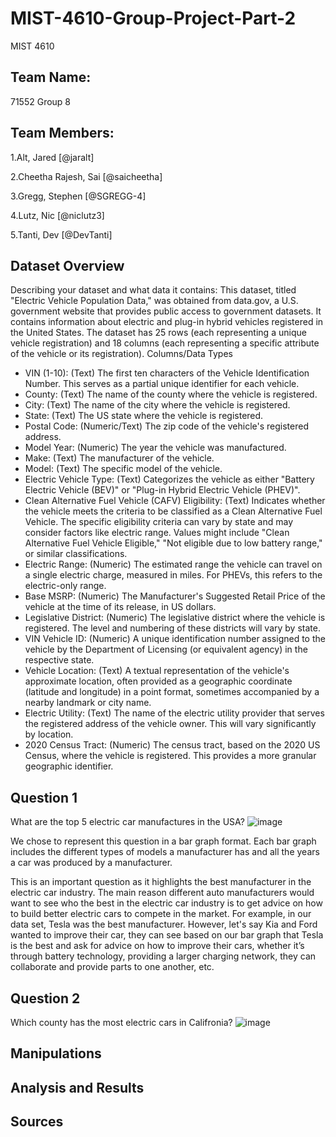 # MIST-4610-Group-Project-Part-2
MIST 4610

## Team Name: 
71552 Group 8

## Team Members:
1.Alt, Jared [@jaralt]

2.Cheetha Rajesh, Sai [@saicheetha]

3.Gregg, Stephen [@SGREGG-4]

4.Lutz, Nic [@niclutz3]

5.Tanti, Dev [@DevTanti]

## Dataset Overview

Describing your dataset and what data it contains:
This dataset, titled "Electric Vehicle Population Data," was obtained from data.gov, a U.S.
government website that provides public access to government datasets. It contains information
about electric and plug-in hybrid vehicles registered in the United States. The dataset has 25
rows (each representing a unique vehicle registration) and 18 columns (each representing a
specific attribute of the vehicle or its registration).
Columns/Data Types
- VIN (1-10): (Text) The first ten characters of the Vehicle Identification Number. This
serves as a partial unique identifier for each vehicle.
- County: (Text) The name of the county where the vehicle is registered.
- City: (Text) The name of the city where the vehicle is registered.
- State: (Text) The US state where the vehicle is registered.
- Postal Code: (Numeric/Text) The zip code of the vehicle's registered address.
- Model Year: (Numeric) The year the vehicle was manufactured.
- Make: (Text) The manufacturer of the vehicle.
- Model: (Text) The specific model of the vehicle.
- Electric Vehicle Type: (Text) Categorizes the vehicle as either "Battery Electric Vehicle
(BEV)" or "Plug-in Hybrid Electric Vehicle (PHEV)".
- Clean Alternative Fuel Vehicle (CAFV) Eligibility: (Text) Indicates whether the vehicle
meets the criteria to be classified as a Clean Alternative Fuel Vehicle. The specific
eligibility criteria can vary by state and may consider factors like electric range. Values
might include "Clean Alternative Fuel Vehicle Eligible," "Not eligible due to low battery
range," or similar classifications.
- Electric Range: (Numeric) The estimated range the vehicle can travel on a single
electric charge, measured in miles. For PHEVs, this refers to the electric-only range.
- Base MSRP: (Numeric) The Manufacturer's Suggested Retail Price of the vehicle at the
time of its release, in US dollars.
- Legislative District: (Numeric) The legislative district where the vehicle is registered.
The level and numbering of these districts will vary by state.
- VIN Vehicle ID: (Numeric) A unique identification number assigned to the vehicle by the
Department of Licensing (or equivalent agency) in the respective state.
- Vehicle Location: (Text) A textual representation of the vehicle's approximate location,
often provided as a geographic coordinate (latitude and longitude) in a point format,
sometimes accompanied by a nearby landmark or city name.
- Electric Utility: (Text) The name of the electric utility provider that serves the registered
address of the vehicle owner. This will vary significantly by location.
- 2020 Census Tract: (Numeric) The census tract, based on the 2020 US Census, where
the vehicle is registered. This provides a more granular geographic identifier.

## Question 1
What are the top 5 electric car manufactures in the USA?
![image](https://github.com/user-attachments/assets/62e2e37f-367d-41a1-ba5c-ba4178ba7abb)

We chose to represent this question in a bar graph format. Each bar graph includes the different types of models a manufacturer has and all the years a car was produced by a manufacturer.

This is an important question as it highlights the best manufacturer in the electric car industry. The main reason different auto manufacturers would want to see who the best in the electric car industry is to get advice on how to build better electric cars to compete in the market. For example, in our data set, Tesla was the best manufacturer. However, let's say Kia and Ford wanted to improve their car, they can see based on our bar graph that Tesla is the best and ask for advice on how to improve their cars, whether it’s through battery technology, providing a larger charging network, they can collaborate and provide parts to one another, etc. 


## Question 2
Which county has the most electric cars in Califronia?
![image](https://github.com/user-attachments/assets/60b7ceec-6e06-443c-ad56-27adae938638)

## Manipulations

## Analysis and Results

## Sources




